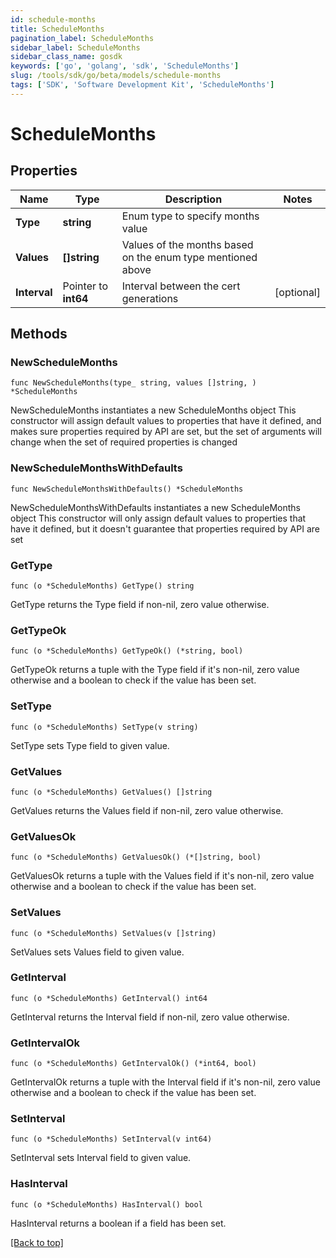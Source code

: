 ```yaml
---
id: schedule-months
title: ScheduleMonths
pagination_label: ScheduleMonths
sidebar_label: ScheduleMonths
sidebar_class_name: gosdk
keywords: ['go', 'golang', 'sdk', 'ScheduleMonths'] 
slug: /tools/sdk/go/beta/models/schedule-months
tags: ['SDK', 'Software Development Kit', 'ScheduleMonths']
---
```


# ScheduleMonths

## Properties

Name | Type | Description | Notes
------------ | ------------- | ------------- | -------------
**Type** |  **string** | Enum type to specify months value | 
**Values** |  **[]string** | Values of the months based on the enum type mentioned above | 
**Interval** |  Pointer to **int64** | Interval between the cert generations | [optional] 

## Methods

### NewScheduleMonths

`func NewScheduleMonths(type_ string, values []string, ) *ScheduleMonths`

NewScheduleMonths instantiates a new ScheduleMonths object
This constructor will assign default values to properties that have it defined,
and makes sure properties required by API are set, but the set of arguments
will change when the set of required properties is changed

### NewScheduleMonthsWithDefaults

`func NewScheduleMonthsWithDefaults() *ScheduleMonths`

NewScheduleMonthsWithDefaults instantiates a new ScheduleMonths object
This constructor will only assign default values to properties that have it defined,
but it doesn't guarantee that properties required by API are set

### GetType

`func (o *ScheduleMonths) GetType() string`

GetType returns the Type field if non-nil, zero value otherwise.

### GetTypeOk

`func (o *ScheduleMonths) GetTypeOk() (*string, bool)`

GetTypeOk returns a tuple with the Type field if it's non-nil, zero value otherwise
and a boolean to check if the value has been set.

### SetType

`func (o *ScheduleMonths) SetType(v string)`

SetType sets Type field to given value.


### GetValues

`func (o *ScheduleMonths) GetValues() []string`

GetValues returns the Values field if non-nil, zero value otherwise.

### GetValuesOk

`func (o *ScheduleMonths) GetValuesOk() (*[]string, bool)`

GetValuesOk returns a tuple with the Values field if it's non-nil, zero value otherwise
and a boolean to check if the value has been set.

### SetValues

`func (o *ScheduleMonths) SetValues(v []string)`

SetValues sets Values field to given value.


### GetInterval

`func (o *ScheduleMonths) GetInterval() int64`

GetInterval returns the Interval field if non-nil, zero value otherwise.

### GetIntervalOk

`func (o *ScheduleMonths) GetIntervalOk() (*int64, bool)`

GetIntervalOk returns a tuple with the Interval field if it's non-nil, zero value otherwise
and a boolean to check if the value has been set.

### SetInterval

`func (o *ScheduleMonths) SetInterval(v int64)`

SetInterval sets Interval field to given value.

### HasInterval

`func (o *ScheduleMonths) HasInterval() bool`

HasInterval returns a boolean if a field has been set.


[[Back to top]](#) 


